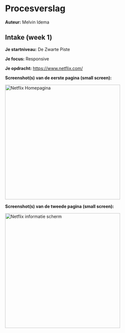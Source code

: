 # Procesverslag
**Auteur:** Melvin Idema

## Intake (week 1)
**Je startniveau:** De Zwarte Piste

**Je focus:** Responsive

**Je opdracht:** https://www.netflix.com/

**Screenshot(s) van de eerste pagina (small screen):**

<img src="https://i.ibb.co/JRVZ06s/Screenshot-2020-11-09-at-09-26-08.png" width="375px" alt="Netflix Homepagina">

**Screenshot(s) van de tweede pagina (small screen):**

<img src="https://i.ibb.co/yF0K3bW/IMG-BDF09-A8904-BF-1.jpg" width="375px" alt="Netflix informatie scherm">
